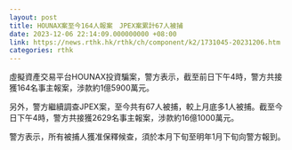 ```yaml
---
layout: post
title: HOUNAX案至今164人報案　JPEX案累計67人被捕
date: 2023-12-06 22:14:09.000000000 +08:00
link: https://news.rthk.hk/rthk/ch/component/k2/1731045-20231206.htm
categories: rthk
---
```


虛擬資產交易平台HOUNAX投資騙案，警方表示，截至前日下午4時，警方共接獲164名事主報案，涉款約1億5900萬元。

另外，警方繼續調查JPEX案，至今共有67人被捕，較上月底多1人被捕。截至今日下午4時，警方共接獲2629名事主報案，涉款約16億1000萬元。

警方表示，所有被捕人獲准保釋候查，須於本月下旬至明年1月下旬向警方報到。
